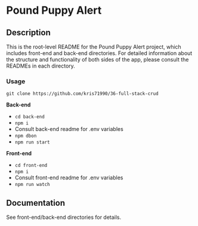 # Pound Puppy Alert

## Description

This is the root-level README for the Pound Puppy Alert project, which includes front-end and back-end directories. For detailed information about the structure and functionality of both sides of the app, please consult the READMEs in each directory.

### Usage

`git clone https://github.com/kris71990/36-full-stack-crud`

**Back-end**
- `cd back-end`
- `npm i`
- Consult back-end readme for .env variables
- `npm dbon`
- `npm run start`

**Front-end**
- `cd front-end`
- `npm i`
- Consult front-end readme for .env variables
- `npm run watch`

## Documentation
See front-end/back-end directories for details.
